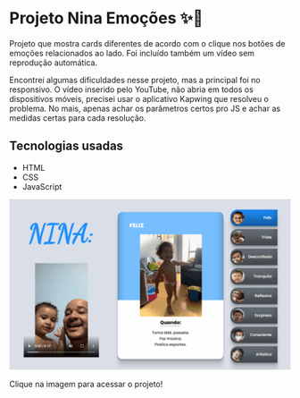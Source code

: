 # Projeto Nina Emoções ✨💙

Projeto que mostra cards diferentes de acordo com o clique nos botões de emoções relacionados ao lado. Foi incluído também um vídeo sem reprodução automática.

Encontrei algumas dificuldades nesse projeto, mas a principal foi no responsivo. O vídeo inserido pelo YouTube, não abria em todos os dispositivos móveis, precisei usar o aplicativo Kapwing que resolveu o problema. No mais, apenas achar os parâmetros certos pro JS e achar as medidas certas para cada resolução.

## Tecnologias usadas

- HTML
- CSS
- JavaScript

[<img src="./ninaemocoes.gif" alt="Gif da tela inicial do projeto">](https://roni-88.github.io/nina-emocoes)

Clique na imagem para acessar o projeto!